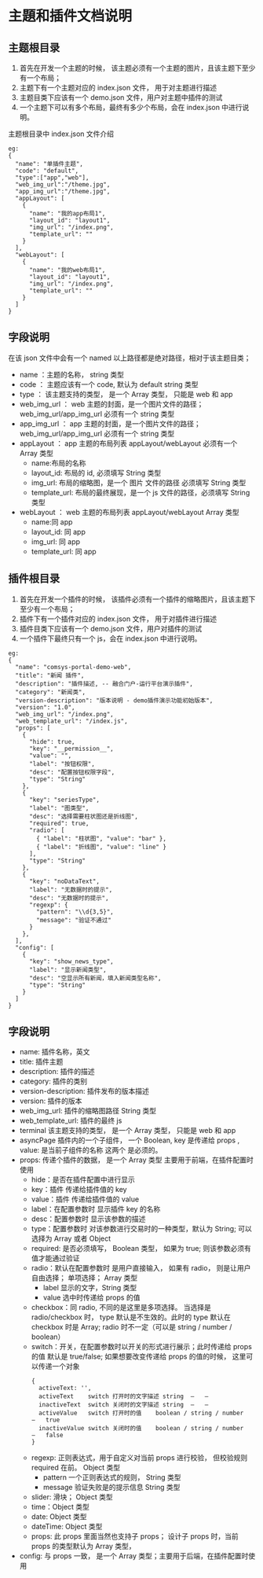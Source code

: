 # 主題和插件文档说明

## 主题根目录

1. 首先在开发一个主题的时候， 该主题必须有一个主题的图片，且该主题下至少有一个布局；
2. 主题下有一个主题对应的 index.json 文件， 用于对主题进行描述
3. 主题目类下应该有一个 demo.json 文件，用户对主题中插件的测试
4. 一个主题下可以有多个布局，最终有多少个布局，会在 index.json 中进行说明。

主题根目录中 index.json 文件介绍

```
eg:
{
  "name": "单插件主题",
  "code": "default",
  "type":["app","web"],
  "web_img_url":"/theme.jpg",
  "app_img_url":"/theme.jpg",
  "appLayout": [
    {
      "name": "我的app布局1",
      "layout_id": "layout1",
      "img_url": "/index.png",
      "template_url": ""
    }
  ],
  "webLayout": [
    {
      "name": "我的web布局1",
      "layout_id": "layout1",
      "img_url": "/index.png",
      "template_url": ""
    }
  ]
}
```

## 字段说明

在该 json 文件中会有一个 named
以上路径都是绝对路径，相对于该主题目类；

- name ：主题的名称， string 类型
- code ： 主题应该有一个 code, 默认为 default string 类型
- type ： 该主题支持的类型， 是一个 Array 类型， 只能是 web 和 app
- web_img_url ： web 主题的封面，是一个图片文件的路径；web_img_url/app_img_url 必须有一个 string 类型
- app_img_url ： app 主题的封面，是一个图片文件的路径；web_img_url/app_img_url 必须有一个 string 类型
- appLayout ： app 主题的布局列表 appLayout/webLayout 必须有一个 Array 类型
  - name:布局的名称
  - layout_id: 布局的 id, 必须填写 String 类型
  - img_url: 布局的缩略图，是一个 图片 文件的路径 必须填写 String 类型
  - template_url: 布局的最终展现，是一个 js 文件的路径，必须填写 String 类型
- webLayout ： web 主题的布局列表 appLayout/webLayout Array 类型
  - name:同 app
  - layout_id: 同 app
  - img_url: 同 app
  - template_url: 同 app

## 插件根目录

1. 首先在开发一个插件的时候， 该插件必须有一个插件的缩略图片，且该主题下至少有一个布局；
2. 插件下有一个插件对应的 index.json 文件， 用于对插件进行描述
3. 插件目类下应该有一个 demo.json 文件，用户对插件的测试
4. 一个插件下最终只有一个 js，会在 index.json 中进行说明。

```
eg:
{
  "name": "comsys-portal-demo-web",
  "title": "新闻 插件",
  "description": "插件描述, -- 融合门户-运行平台演示插件",
  "category": "新闻类",
  "version-description": "版本说明 - demo插件演示功能初始版本",
  "version": "1.0",
  "web_img_url": "/index.png",
  "web_template_url": "/index.js",
  "props": [
    {
      "hide": true,
      "key": "__permission__",
      "value": "",
      "label": "按钮权限",
      "desc": "配置按钮权限字段",
      "type": "String"
    },
    {
      "key": "seriesType",
      "label": "图类型",
      "desc": "选择需要柱状图还是折线图",
      "required": true,
      "radio": [
        { "label": "柱状图", "value": "bar" },
        { "label": "折线图", "value": "line" }
      ],
      "type": "String"
    },
    {
      "key": "noDataText",
      "label": "无数据时的提示",
      "desc": "无数据时的提示",
      "regexp": {
        "pattern": "\\d{3,5}",
        "message": "验证不通过"
      }
    },
  ],
  "config": [
    {
      "key": "show_news_type",
      "label": "显示新闻类型",
      "desc": "空显示所有新闻，填入新闻类型名称",
      "type": "String"
    }
  ]
}

```

## 字段说明

- name: 插件名称，英文
- title: 插件主题
- description: 插件的描述
- category: 插件的类别
- version-description: 插件发布的版本描述
- version: 插件的版本
- web_img_url: 插件的缩略图路径 String 类型
- web_template_url: 插件的最终 js
- terminal 该主题支持的类型， 是一个 Array 类型， 只能是 web 和 app
- asyncPage 插件内的一个子组件， 一个 Boolean, key 是传递给 props , value: 是当前子组件的名称 这两个 是必须的。
- props: 传递个插件的数据， 是一个 Array 类型 主要用于前端，在插件配置时使用
  - hide：是否在插件配置中进行显示
  - key：插件 传递给插件值的 key
  - value：插件 传递给插件值的 value
  - label：在配置参数时 显示插件 key 的名称
  - desc：配置参数时 显示该参数的描述
  - type：配置参数时 对该参数进行交易时的一种类型，默认为 String; 可以选择为 Array 或者 Object
  - required: 是否必须填写， Boolean 类型， 如果为 true; 则该参数必须有值才能通过验证
  - radio：默认在配置参数时 是用户直接输入， 如果有 radio， 则是让用户自由选择； 单项选择； Array 类型
    - label 显示的文字，String 类型
    - value 选中时传递给 props 的值
  - checkbox：同 radio, 不同的是这里是多项选择。 当选择是 radio/checkbox 时， type 默认是不生效的。此时的 type 默认在 checkbox 时是 Array; radio 时不一定（可以是 string / number / boolean）
  - switch：开关，在配置参数时以开关的形式进行展示；此时传递给 props 的值 默认是 true/false; 如果想要改变传递给 props 的值的时候， 这里可以传递一个对象
    ```
    {
      activeText: '',
      activeText	switch 打开时的文字描述	string	—	—
      inactiveText	switch 关闭时的文字描述	string	—	—
      activeValue	switch 打开时的值	boolean / string / number	—	true
      inactiveValue	switch 关闭时的值	boolean / string / number	—	false
    }
    ```
  - regexp: 正则表达式，用于自定义对当前 props 进行校验， 但校验规则 required 在前。 Object 类型
    - pattern 一个正则表达式的规则， String 类型
    - message 验证失败是的提示信息 String 类型
  - slider: 滑块； Object 类型
  - time：Object 类型
  - date: Object 类型
  - dateTime: Object 类型
  - props: 此 props 里面当然也支持子 props； 设计子 props 时，当前 props 的类型默认为 Array 类型，
- config: 与 props 一致， 是一个 Array 类型；主要用于后端，在插件配置时使用
